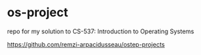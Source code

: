 # os-project
repo for my solution to CS-537: Introduction to Operating Systems

https://github.com/remzi-arpacidusseau/ostep-projects
